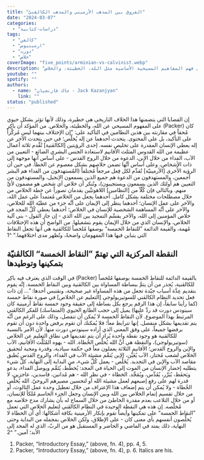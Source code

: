 ```yaml
---
title: "الفروق بين المذهب الأرميني والمذهب الكالڤنيّ"
date: "2024-03-07"
categories:
  - "دراسات-كتابية"
tags:
  - "كالفن"
  - "ارمينيوس"
  - "دورت"
  - "خلاص"
coverImage: "five_points/arminian-vs-calvinist.webp"
description: "الفروق الأساسية بين المذهبين الأرمينيّ والكالڤنيّ، وكيفية تأثير هذه الفروق على فهم المفاهيم المسيحية الأساسية مثل الله، الخطيئة، والخلاص."
youtube: ""
spotify: ""
authors:
  - name: "جاك قازنجيان - Jack Kazanjyan"
    link: ""
status: "published"
---
```


إن القضايا التي يتضمنها هذا الخلاف التاريخي هي خطيرة، وذلك لأنها تؤثر بشكل حيوي على المفهوم المسيحي عن الله، والخطيئة، والخلاص. من المؤكد أن باكِر (Packer) كان مُحقاً في مقارنته بين هذين النظامين في التأكيد على: ”إن الإختلاف بينهما ليس مُركَّزاً على التأكيد، بل على المحتوى. يتحدث أحدهما عن إله يُخلِّص؛ في حين يتحدث الآخر عن إله يعطي الإنسان المقدرة على تخليص نفسه. إحدى الرؤيتين [الكالڤنية] تُقِّدم ثلاثة أعمال عظيمة من الله القدوس المثلث الأقانيم لاستعادة الجنس البشري الضائع - التعيين من الآب، الفداء من خلال الإبن، الدعوة من خلال الروح القدس - على أساس أنها موجهة إلى ذات الأشخاص، وعلى أساس أنَّها تضمن خلاصهم بشكل معصوم عن الخطأ. في حين أن الرؤية الأُخرى [الأرمينيّة] تُقدِّم لكل فِعل مرجعاً مُختلفاً (المُستهدفون من الفداء هم البشر أجمعين، والمستهدفون من الدعوة هم جميع الذين يسمعون الإنجيل، والمستهدفون من التعيين هم أولئك الذين يسمعون ويستجيبون)، وتُنكر أن خلاص أي شخص هو مضمون لأيِّ منهم. وبالتالي فإن كُلّاً من [النظامين] اللاهوتيَّين يقدمان تصوراً عن خطة الخلاص من خلال مصطلحات مختلفة بشكل كامل. أحدهما يجعل من الخلاص مُعتمداً على عمل الله، والآخر على عمل الإنسان؛ أحدهما ينظر إلى الإيمان على أنَّه جزء من عطيّة الله للخلاص، والآخر على أنَّه المساهمة الشخصية للإنسان في الخلاص؛ أحدهما يعطي كُلَّ المجد في خلاص المؤمنين إلى الله، والآخر يقسِّم التمجيد بين الله الذي - إن جاز القول - بنى آلية الخلاص، والإنسان الذي من خلال الإيمان يقوم بتشغيلها. من الواضح أن هذه الإختلافات مُهمة، والقيمة الدائمة ”للنقاط الخمسة“ بوصفها مُلخصاً للكالڤنية هي أنها تجعل النقاط التي يتباين فيها هذا المفهومان واضحةً، وتُظهر مدى اختلافهما.“ ^1

## النقطة المركزية التي تهتمّ ”النقاط الخمسة“ الكالڤنيّة بتمكينها وتوطيدها

في الوقت الذي يعترف فيه باكِر (Packer) بالقيمة الدائمة للنقاط الخمسة بوصفها مُلخصاً للكالڤنية، يُحذر من أن يتمَّ ببساطة المساواة بين الكالڤنية وبين النقاط الخمسة. إنَّه يقوم بتقديم عِدَّة أسباب جيّدة تجعل من هذه المساواة غير صحيحة، ونقتبس أحدها: ”… إن ذات فعل تحديد النظام الكالڤني للسوتيريولوجي [التعليم عن الخلاص] في صورة نقاط خمسة (كما رأينا سابقاً، إن هذا الرقم يرجع بكل بساطة إلى حقيقة وجود خمسة نقاط أرمينية كان سينودس دورت قد ردَّ عليها) يميل إلى حجب الطابع الحيوي (المتماسك) للفكر الكالڤني المرتبط بهذا الموضوع. لأن النقاط الخمسة لا يُمكن أن تنفصل، وذلك على الرغم من أنَّه يتم تقديمها بشكل منفصل. إنها تترابط معاً؛ فلا يُمكنك أن تقوم برفض واحدة دون أن تقوم برفضها جميعاً، على وفق المعنى الذي أراده سينودس دورت منها. لأن الأمر بالنسبة للكالڤنية هو وجود نقطة واحدة يُراد أن يتم تقديمها في نطاق التعليم عن الخلاص (سوتيريولوجي)، والنقطة هي أنَّ الله يُخلِّص الخُطاة. الله - يهوه المُثَلَّث الأقانيم، الآب والإبن والروح القدس؛ الأقانيم الثلاثة يعملون معاً في حكمة سيادية، وقدرة ومحبة لتحقيق الخلاص لشعب مُختار، الآب يُعَيِّن، الإبن يُتمِّم مشيئة الآب في الفداء، والروح القدس يُطبق مقاصد الآب والإبن في التجديد. يُخَلِّص - يعمل كُلَّ شيء، من البداية إلى النهاية، كلَّ شيء يتطلبه إحضار الإنسان من الموت إلى الحياة في المجد: يُخطِّط، يُتَمِّم ويوصل الفداء، يدعو ويَحفَظ، يُبَرِّر، يُقَدِّس، ويُمَجِّد. الخطاة - في نظر الله - هم مُدانين، فاسدين، عاجزين، لا قدرة لهم على رفع إصبعهم لعمل مشيئة الله أو لتحسين مصيرهم الروحيّ. الله يُخلِّص الخُطاة - ولا يُمكن أن يتم إضعاف هذا الإعتراف من خلال تعطيل وحدة عمل الثالوث، أو من خلال تقسيم إتمام الخلاص بين الله وبين الإنسان وجعل الجزء الحاسم مُلكاً للإنسان، أو من خلال التلاعب بعدم مقدرة الخاطئ من خلال السماح له بأن يشارك مدح خلاصه مع مُخلّصه. إن هذه هي النقطة الوحيدة في النظام الكالڤني لتعليم الخلاص التي تعمل ”النقاط الخمسة“ على تمكينها وأيضاً تقوم بإنكار الأرمينية بكافة أشكالها: أي أن الخطاة لا يُخلِّصون أنفسهم بأي معنى كان - على الإطلاق، ولكن الخلاص بمجمله من البداية وحتى النهاية، ذلك يمتد في الماضي و الحاضر و المستقبل هو من الربّ، الذي له المجد إلى الأبد؛ آمين.“ ^2

1. Packer, “Introductory Essay,” (above, fn. 4), pp. 4, 5.
2. Packer, “Introductory Essay,” (above, fn. 4), p. 6. Italics are his.
